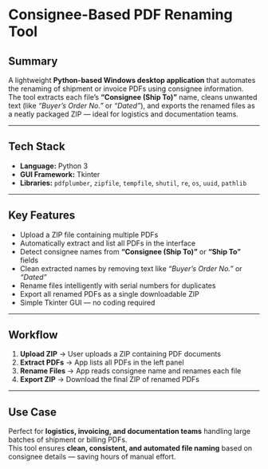 # Consignee-Based PDF Renaming Tool

## Summary
A lightweight **Python-based Windows desktop application** that automates the renaming of shipment or invoice PDFs using consignee information.  
The tool extracts each file’s **“Consignee (Ship To)”** name, cleans unwanted text (like *“Buyer’s Order No.”* or *“Dated”*), and exports the renamed files as a neatly packaged ZIP — ideal for logistics and documentation teams.

---

## Tech Stack
- **Language:** Python 3  
- **GUI Framework:** Tkinter  
- **Libraries:** `pdfplumber`, `zipfile`, `tempfile`, `shutil`, `re`, `os`, `uuid`, `pathlib`

---

## Key Features
- Upload a ZIP file containing multiple PDFs  
- Automatically extract and list all PDFs in the interface  
- Detect consignee names from **“Consignee (Ship To)”** or **“Ship To”** fields  
- Clean extracted names by removing text like *“Buyer’s Order No.”* or *“Dated”*  
- Rename files intelligently with serial numbers for duplicates  
- Export all renamed PDFs as a single downloadable ZIP  
- Simple Tkinter GUI — no coding required  

---

## Workflow
1. **Upload ZIP** → User uploads a ZIP containing PDF documents  
2. **Extract PDFs** → App lists all PDFs in the left panel  
3. **Rename Files** → App reads consignee name and renames each file  
4. **Export ZIP** → Download the final ZIP of renamed PDFs  

---

## Use Case
Perfect for **logistics, invoicing, and documentation teams** handling large batches of shipment or billing PDFs.  
This tool ensures **clean, consistent, and automated file naming** based on consignee details — saving hours of manual effort.


